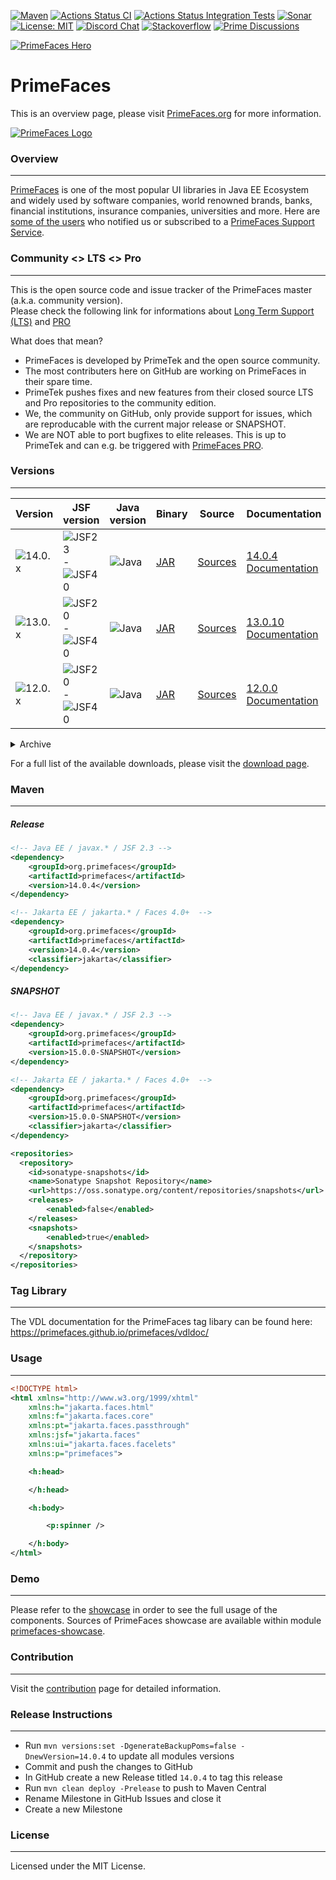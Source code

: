[![Maven](https://img.shields.io/maven-central/v/org.primefaces/primefaces.svg)](https://repo.maven.apache.org/maven2/org/primefaces/primefaces/)
[![Actions Status CI](https://github.com/primefaces/primefaces/workflows/CI/badge.svg)](https://github.com/primefaces/primefaces/actions/workflows/build.yml)
[![Actions Status Integration Tests](https://github.com/primefaces/primefaces/workflows/IT/badge.svg)](https://github.com/primefaces/primefaces/actions/workflows/nightly.yml)
[![Sonar](https://sonarcloud.io/api/project_badges/measure?project=org.primefaces%3Aprimefaces&metric=alert_status)](https://sonarcloud.io/dashboard?id=org.primefaces%3Aprimefaces)
[![License: MIT](https://img.shields.io/badge/License-MIT-yellow.svg)](https://opensource.org/licenses/MIT)
[![Discord Chat](https://img.shields.io/discord/557940238991753223.svg?color=7289da&label=chat&logo=discord)](https://discord.gg/gzKFYnpmCY)
[![Stackoverflow](https://img.shields.io/badge/StackOverflow-primefaces-chocolate.svg)](https://stackoverflow.com/questions/tagged/primefaces+jsf)
[![Prime Discussions](https://img.shields.io/github/discussions-search?query=org%3Aprimefaces&logo=github&label=Prime%20Discussions&link=https%3A%2F%2Fgithub.com%2Forgs%2Fprimefaces%2Fdiscussions)](https://github.com/orgs/primefaces/discussions)

[![PrimeFaces Hero](https://www.primefaces.org/wp-content/uploads/2021/10/PrimeFaces-GitHub-2021Q4.jpg "PrimeFaces Hero")](https://www.primefaces.org/showcase)

# PrimeFaces

This is an overview page, please visit [PrimeFaces.org](https://www.primefaces.org) for more information.

[![PrimeFaces Logo](https://www.primefaces.org/wp-content/uploads/2016/10/prime_logo_new.png)](https://www.primefaces.org/showcase)

### Overview
***

[PrimeFaces](https://www.primefaces.org/) is one of the most popular UI libraries in Java EE Ecosystem and widely used by software companies, world renowned brands, banks, financial institutions, insurance companies, universities and more. Here are [some of the users](https://www.primefaces.org/whouses) who notified us or subscribed to a [PrimeFaces Support Service](https://www.primefaces.org/support).

### Community <> LTS <> Pro
***

This is the open source code and issue tracker of the PrimeFaces master (a.k.a. community version).  
Please check the following link for informations about [Long Term Support (LTS)](https://www.primefaces.org/showcase/lts.xhtml) and [PRO](https://www.primefaces.org/support/)  

What does that mean?
- PrimeFaces is developed by PrimeTek and the open source community.
- The most contributers here on GitHub are working on PrimeFaces in their spare time.
- PrimeTek pushes fixes and new features from their closed source LTS and Pro repositories to the community edition.
- We, the community on GitHub, only provide support for issues, which are reproducable with the current major release or SNAPSHOT.
- We are NOT able to port bugfixes to elite releases. This is up to PrimeTek and can e.g. be triggered with [PrimeFaces PRO](https://www.primefaces.org/support/).

### Versions
***

Version | JSF version | Java version | Binary | Source | Documentation
------------ | ------------- | ------------- | -------------  | ------------- | ------------- |
![14.0.x](https://img.shields.io/maven-central/v/org.primefaces/primefaces.svg?versionPrefix=14&color=cyan)| ![JSF23](https://img.shields.io/badge/JSF-2.3-purple.svg) -  ![JSF40](https://img.shields.io/badge/JSF-4.0-green.svg) | ![Java](https://img.shields.io/badge/Java%2011+-blue.svg) | [JAR](https://search.maven.org/remotecontent?filepath=org/primefaces/primefaces/14.0.4/primefaces-14.0.4.jar)  | [Sources](https://search.maven.org/remotecontent?filepath=org/primefaces/primefaces/14.0.4/primefaces-14.0.4-sources.jar)| [14.0.4 Documentation](https://primefaces.github.io/primefaces/14_0_0/#/)
![13.0.x](https://img.shields.io/maven-central/v/org.primefaces/primefaces.svg?versionPrefix=13&color=cyan)| ![JSF20](https://img.shields.io/badge/JSF-2.0-yellow.svg) -  ![JSF40](https://img.shields.io/badge/JSF-4.0-green.svg) |  ![Java](https://img.shields.io/badge/Java%208+-blue.svg) | [JAR](https://search.maven.org/remotecontent?filepath=org/primefaces/primefaces/13.0.10/primefaces-13.0.10.jar)  | [Sources](https://search.maven.org/remotecontent?filepath=org/primefaces/primefaces/13.0.10/primefaces-13.0.10-sources.jar) | [13.0.10 Documentation](https://primefaces.github.io/primefaces/13_0_0/#/)
![12.0.x](https://img.shields.io/maven-central/v/org.primefaces/primefaces.svg?versionPrefix=12&color=cyan)| ![JSF20](https://img.shields.io/badge/JSF-2.0-yellow.svg) -  ![JSF40](https://img.shields.io/badge/JSF-4.0-green.svg) | ![Java](https://img.shields.io/badge/Java%208+-blue.svg) | [JAR](https://search.maven.org/remotecontent?filepath=org/primefaces/primefaces/12.0.0/primefaces-12.0.0.jar)  | [Sources](https://search.maven.org/remotecontent?filepath=org/primefaces/primefaces/12.0.0/primefaces-12.0.0-sources.jar) | [12.0.0 Documentation](https://primefaces.github.io/primefaces/12_0_0/#/)

<details>
  <summary>Archive</summary>
  

Version | JSF version | Java version | Binary | Source | Documentation
------------ | ------------- | ------------- | -------------  | ------------- | ------------- |
11.0.0| 2.0 - 4.0 | 8 - ? | [primefaces-11.0.0.jar](https://search.maven.org/remotecontent?filepath=org/primefaces/primefaces/11.0.0/primefaces-11.0.0.jar)  | [primefaces-11.0.0-sources.jar](https://search.maven.org/remotecontent?filepath=org/primefaces/primefaces/11.0.0/primefaces-11.0.0-sources.jar) | [11.0.0 Documentation](https://primefaces.github.io/primefaces/11_0_0/#/)
10.0.0| 2.0 - 3.0 | 8 - ? | [primefaces-10.0.0.jar](https://search.maven.org/remotecontent?filepath=org/primefaces/primefaces/10.0.0/primefaces-10.0.0.jar)  | [primefaces-10.0.0-sources.jar](https://search.maven.org/remotecontent?filepath=org/primefaces/primefaces/10.0.0/primefaces-10.0.0-sources.jar) | [10.0.0 Documentation](https://primefaces.github.io/primefaces/10_0_0/#/)
8.0| 2.0 - 2.3 | 8 - ? | [primefaces-8.0.jar](https://search.maven.org/remotecontent?filepath=org/primefaces/primefaces/8.0/primefaces-8.0.jar)  | [primefaces-8.0-sources.jar](https://search.maven.org/remotecontent?filepath=org/primefaces/primefaces/8.0/primefaces-8.0-sources.jar) | [8.0 Documentation](https://primefaces.github.io/primefaces/8_0/#/)
7.0| 2.0 - 2.3 | 7 - ? | [primefaces-7.0.jar](https://search.maven.org/remotecontent?filepath=org/primefaces/primefaces/7.0/primefaces-7.0.jar)  | [primefaces-7.0-sources.jar](https://search.maven.org/remotecontent?filepath=org/primefaces/primefaces/7.0/primefaces-7.0-sources.jar) | [7.0 Documentation](https://primefaces.github.io/primefaces/7_0/#/)
6.2| 2.0 - 2.3 | 6 - ? | [primefaces-6.2.jar](https://search.maven.org/remotecontent?filepath=org/primefaces/primefaces/6.2/primefaces-6.2.jar)  | [primefaces-6.2-sources.jar](https://search.maven.org/remotecontent?filepath=org/primefaces/primefaces/6.2/primefaces-6.2-sources.jar) | [6.2 Documentation](https://www.primefaces.org/docs/guide/primefaces_user_guide_6_2.pdf)
6.1| 2.0 - 2.3 | 5 - ? | [primefaces-6.1.jar](http://search.maven.org/remotecontent?filepath=org/primefaces/primefaces/6.1/primefaces-6.1.jar)  | [primefaces-6.1-sources.jar](http://search.maven.org/remotecontent?filepath=org/primefaces/primefaces/6.1/primefaces-6.1-sources.jar) | [6.1 Documentation](https://www.primefaces.org/docs/guide/primefaces_user_guide_6_1.pdf)
6.0| 2.0 - 2.2 | 5 - ? | [primefaces-6.0.jar](https://search.maven.org/remotecontent?filepath=org/primefaces/primefaces/6.0/primefaces-6.0.jar)  | [primefaces-6.0-sources.jar](https://search.maven.org/remotecontent?filepath=org/primefaces/primefaces/6.0/primefaces-6.0-sources.jar) | [6.0 Documentation](https://www.primefaces.org/docs/guide/primefaces_user_guide_6_0.pdf)
5.3| 2.0 - 2.2 | 5 - ? | [primefaces-5.3.jar](https://search.maven.org/remotecontent?filepath=org/primefaces/primefaces/5.3/primefaces-5.3.jar)  | [primefaces-5.3-sources.jar](https://search.maven.org/remotecontent?filepath=org/primefaces/primefaces/5.3/primefaces-5.3-sources.jar) | [5.3 Documentation](https://www.primefaces.org/docs/guide/primefaces_user_guide_5_3.pdf)
5.2| 2.0 - 2.2 | 5 - ? | [primefaces-5.2.jar](https://search.maven.org/remotecontent?filepath=org/primefaces/primefaces/5.2/primefaces-5.2.jar)  | [primefaces-5.2-sources.jar](https://search.maven.org/remotecontent?filepath=org/primefaces/primefaces/5.2/primefaces-5.2-sources.jar) | [5.2 Documentation](https://www.primefaces.org/docs/guide/primefaces_user_guide_5_2.pdf)
5.1| 2.0 - 2.2 | 5 - ? | [primefaces-5.1.jar](https://search.maven.org/remotecontent?filepath=org/primefaces/primefaces/5.1/primefaces-5.1.jar)  | [primefaces-5.1-sources.jar](https://search.maven.org/remotecontent?filepath=org/primefaces/primefaces/5.1/primefaces-5.1-sources.jar) | [5.1 Documentation](https://www.primefaces.org/docs/guide/primefaces_user_guide_5_1.pdf)
</details>


For a full list of the available downloads, please visit the [download page](https://www.primefaces.org/downloads).

### Maven
***

##### Release 

  ```xml
  <!-- Java EE / javax.* / JSF 2.3 -->
  <dependency>
      <groupId>org.primefaces</groupId>
      <artifactId>primefaces</artifactId>
      <version>14.0.4</version>
  </dependency>

  <!-- Jakarta EE / jakarta.* / Faces 4.0+  -->	
  <dependency>
      <groupId>org.primefaces</groupId>
      <artifactId>primefaces</artifactId>
      <version>14.0.4</version>
      <classifier>jakarta</classifier>
  </dependency>
  ```

##### SNAPSHOT

  ```xml
  <!-- Java EE / javax.* / JSF 2.3 -->
  <dependency>
      <groupId>org.primefaces</groupId>
      <artifactId>primefaces</artifactId>
      <version>15.0.0-SNAPSHOT</version>
  </dependency>

  <!-- Jakarta EE / jakarta.* / Faces 4.0+  -->
  <dependency>
      <groupId>org.primefaces</groupId>
      <artifactId>primefaces</artifactId>
      <version>15.0.0-SNAPSHOT</version>
      <classifier>jakarta</classifier>
  </dependency>

  <repositories>
    <repository>
      <id>sonatype-snapshots</id>
      <name>Sonatype Snapshot Repository</name>
      <url>https://oss.sonatype.org/content/repositories/snapshots</url>
      <releases>
          <enabled>false</enabled>
      </releases>
      <snapshots>
          <enabled>true</enabled>
      </snapshots>
    </repository>
  </repositories>
  ```

### Tag Library
***

The VDL documentation for the PrimeFaces tag libary can be found here: https://primefaces.github.io/primefaces/vdldoc/

### Usage
***

```xml
<!DOCTYPE html>
<html xmlns="http://www.w3.org/1999/xhtml"
	xmlns:h="jakarta.faces.html"
	xmlns:f="jakarta.faces.core"
	xmlns:pt="jakarta.faces.passthrough"
	xmlns:jsf="jakarta.faces"
	xmlns:ui="jakarta.faces.facelets"
	xmlns:p="primefaces">

	<h:head>

	</h:head>

	<h:body>

		<p:spinner />

	</h:body>
</html>

```

### Demo
***
Please refer to the [showcase](https://www.primefaces.org/showcase) in order to see the full usage of the components. Sources of PrimeFaces showcase are available within module [primefaces-showcase](https://github.com/primefaces/primefaces/tree/master/primefaces-showcase).

### Contribution
***
Visit the [contribution](./CONTRIBUTING.md) page for detailed information.

### Release Instructions
***
- Run `mvn versions:set -DgenerateBackupPoms=false -DnewVersion=14.0.4` to update all modules versions
- Commit and push the changes to GitHub
- In GitHub create a new Release titled `14.0.4` to tag this release
- Run `mvn clean deploy -Prelease` to push to Maven Central
- Rename Milestone in GitHub Issues and close it
- Create a new Milestone


### License
***
Licensed under the MIT License.


